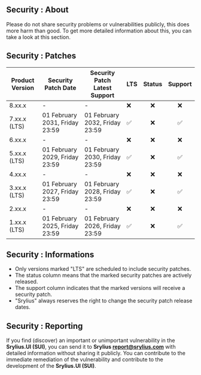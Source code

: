 ## Security : About
Please do not share security problems or vulnerabilities publicly, this does more harm than good.
To get more detailed information about this, you can take a look at this section.

## Security : Patches
| Product Version | Security Patch Date            | Security Patch Latest Support  | LTS                | Status |      Support       |
|-----------------|--------------------------------|--------------------------------|--------------------|:------:|:------------------:|
| 8.xx.x          | -                              | -                              | :x:                |  :x:   |        :x:         |
| 7.xx.x (LTS)    | 01 February 2031, Friday 23:59 | 01 February 2032, Friday 23:59 | :white_check_mark: |  :x:   | :white_check_mark: |
| 6.xx.x          | -                              | -                              | :x:                |  :x:   |        :x:         |
| 5.xx.x (LTS)    | 01 February 2029, Friday 23:59 | 01 February 2030, Friday 23:59 | :white_check_mark: |  :x:   | :white_check_mark: |
| 4.xx.x          | -                              | -                              | :x:                |  :x:   |        :x:         |
| 3.xx.x (LTS)    | 01 February 2027, Friday 23:59 | 01 February 2028, Friday 23:59 | :white_check_mark: |  :x:   | :white_check_mark: |
| 2.xx.x          | -                              | -                              | :x:                |  :x:   |        :x:         |
| 1.xx.x (LTS)    | 01 February 2025, Friday 23:59 | 01 February 2026, Friday 23:59 | :white_check_mark: |  :x:   | :white_check_mark: |

## Security : Informations
- Only versions marked "LTS" are scheduled to include security patches.
- The status column means that the marked security patches are actively released.
- The support column indicates that the marked versions will receive a security patch.
- "Srylius" always reserves the right to change the security patch release dates.

## Security : Reporting
If you find (discover) an important or unimportant vulnerability in the **Srylius.UI (SUI)**,
you can send it to **Srylius <report@srylius.com>** with detailed information without
sharing it publicly. You can contribute to the immediate remediation of the vulnerability and
contribute to the development of the **Srylius.UI (SUI)**.
